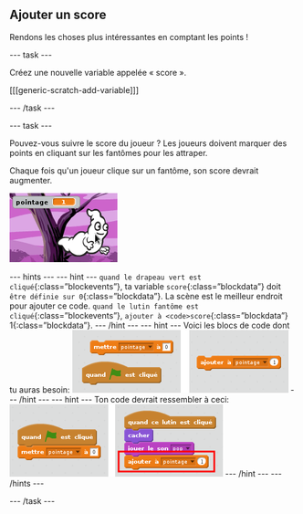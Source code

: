 ## Ajouter un score

Rendons les choses plus intéressantes en comptant les points !

\--- task \---

Créez une nouvelle variable appelée « score ».

[[[generic-scratch-add-variable]]]

\--- /task \---

\--- task \---

Pouvez-vous suivre le score du joueur ? Les joueurs doivent marquer des points en cliquant sur les fantômes pour les attraper.

Chaque fois qu'un joueur clique sur un fantôme, son score devrait augmenter.

![Augmenter le score](images/ghost-score-test.png)

\--- hints \--- \--- hint \--- `quand le drapeau vert est cliqué`{:class=”blockevents”}, ta variable `score`{:class=”blockdata”} doit `être définie sur 0`{:class=”blockdata”}. La scène est le meilleur endroit pour ajouter ce code. `quand le lutin fantôme est cliqué`{:class=”blockevents”}, `ajouter à <code>score`{:class=”blockdata”} 1</code>{:class=”blockdata”}. \--- /hint \--- \--- hint \--- Voici les blocs de code dont tu auras besoin: ![screenshot](images/ghost-score-blocks.png) \--- /hint \--- \--- hint \--- Ton code devrait ressembler à ceci: ![screenshot](images/ghost-score-code.png) \--- /hint \--- \--- /hints \---

\--- /task \---